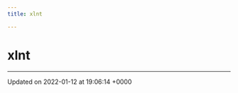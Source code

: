 ```yaml
---
title: xlnt

---
```


# xlnt








-------------------------------

Updated on 2022-01-12 at 19:06:14 +0000